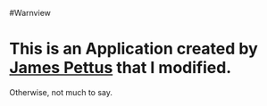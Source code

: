 #Warnview
<h1>This is an Application created by <a href="https://github.com/PettusWX/">James Pettus</a> that I modified.</h1>
<p>Otherwise, not much to say.</p>
